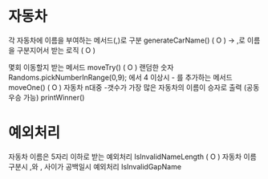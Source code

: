 # 자동차
각 자동차에 이름을 부여하는 메서드(,)로 구분 generateCarName() ( O )
-> ,로 이름을 구분지어서 받는 로직 ( O )

몇회 이동할지 받는 메서드 moveTry() ( O )
랜덤한 숫자 Randoms.pickNumberInRange(0,9); 에서 4 이상시 - 를 추가하는 메서드 moveOne() ( O )
자동차 n대중 -갯수가 가장 많은 자동차의 이름이 승자로 출력 (공동우승 가능) printWinner()


# 예외처리
자동차 이름은 5자리 이하로 받는 예외처리 IsInvalidNameLength ( O )
자동차 이름 구분시 ,와 , 사이가 공백일시 예외처리 IsInvalidGapName


